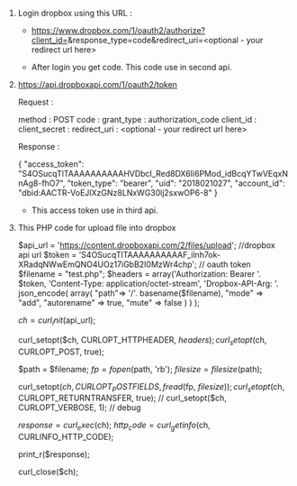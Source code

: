 
1) Login dropbox using this URL :
	- https://www.dropbox.com/1/oauth2/authorize?client_id=<your client_id here>&response_type=code&redirect_uri=<optional - your redirect url here>

	- After login you get code. This code use in second api.


2) https://api.dropboxapi.com/1/oauth2/token

	Request :

	method : POST
	code : <Set login dropbox generated code here>
	grant_type : authorization_code
	client_id : <your client id>
	client_secret : <your secret>
	redirect_uri : <optional - your redirect url here>

	Response :

	{
		"access_token": "S4OSucqTlTAAAAAAAAAAHVDbcI_Red8DX6Ii6PMod_idBcqYTwVEqxNnAg8-fhO7",
		"token_type": "bearer",
		"uid": "2018021027",
		"account_id": "dbid:AACTR-VoEJIXzGNz8LNxWG30lj2sxwOP6-8"
	}

	- This access token use in third api.

3) This PHP code for upload file into dropbox

	$api_url = 'https://content.dropboxapi.com/2/files/upload'; //dropbox api url
	$token = 'S4OSucqTlTAAAAAAAAAAF_ilnh7ok-XRadqNWwEmQNO4UOz17iGbB2I0MzWr4chp'; // oauth token
	$filename = "test.php";
	$headers = array('Authorization: Bearer '. $token,
		'Content-Type: application/octet-stream',
		'Dropbox-API-Arg: '.
		json_encode(
			array(
				"path"=> '/'. basename($filename),
				"mode" => "add",
				"autorename" => true,
				"mute" => false
			)
		)
	);

	$ch = curl_init($api_url);

	curl_setopt($ch, CURLOPT_HTTPHEADER, $headers);
	curl_setopt($ch, CURLOPT_POST, true);

	$path = $filename;
	$fp = fopen($path, 'rb');
	$filesize = filesize($path);

	curl_setopt($ch, CURLOPT_POSTFIELDS, fread($fp, $filesize));
	curl_setopt($ch, CURLOPT_RETURNTRANSFER, true);
	// curl_setopt($ch, CURLOPT_VERBOSE, 1); // debug

	$response = curl_exec($ch);
	$http_code = curl_getinfo($ch, CURLINFO_HTTP_CODE);
	
	print_r($response);

	curl_close($ch);
